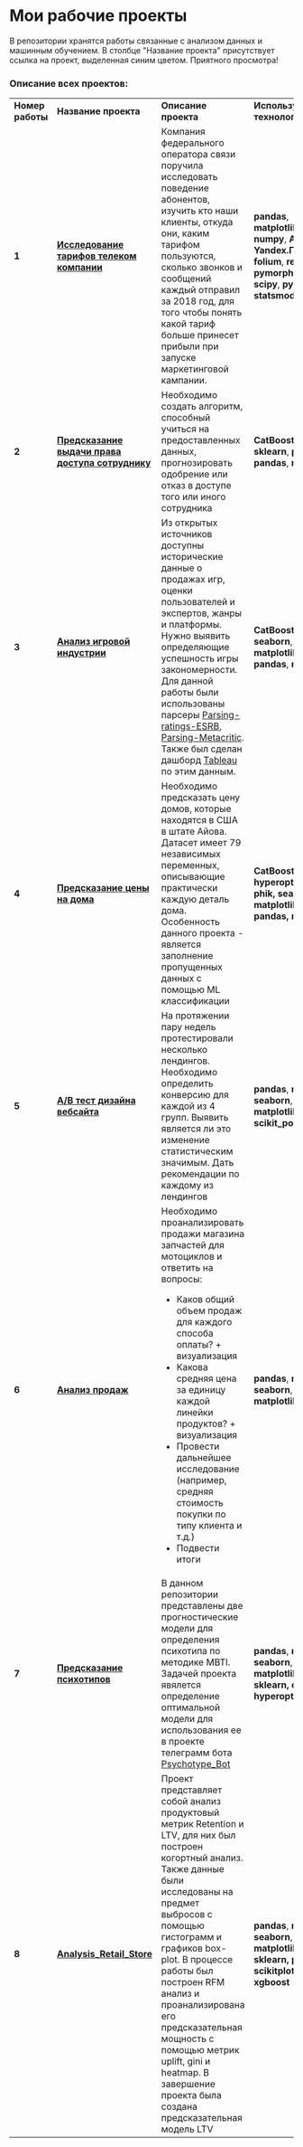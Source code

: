 # Мои рабочие проекты

В репозитории хранятся работы связанные с анализом данных и машинным обучением. В столбце "Название проекта" присутствует ссылка на проект, выделенная синим цветом. Приятного просмотра!


### Описание всех проектов:

<table>
<tr>
<td><b>Номер работы</b></td>
<td><b>Название проекта</b></td>
<td><b>Описание проекта</b></td>
<td><b>Используемые технологии</b></td>
<tr>
<td><b>1</b></td>
<td><a href="https://github.com/Playmen998/Data_Analysis/tree/master/Analysis_Telecom_Tariff" target="_blank"><b>Исследование тарифов телеком компании</b></a></td>
<td>Компания федерального оператора связи поручила исследовать поведение абонентов, изучить кто наши клиенты, откуда они, каким тарифом пользуются, сколько звонков и сообщений каждый отправил за 2018 год, для того чтобы понять какой тариф больше принесет прибыли при запуске маркетинговой кампании. </td>
<td><b>pandas</b>, <b>matplotlib</b>, <b>numpy</b>,
<b>API Yandex.Геокодер</b>, <b>folium</b>, <b>requests</b>, <b>pymorphy2</b>, <b>scipy</b>, <b>pylab</b>, <b>statsmodels</b></td>
<tr>
<td><b>2</b></td>
<td><a href="https://github.com/Playmen998/Data_Analysis/blob/master/Employee_Access_Challenge.ipynb" target="_blank"><b>Предсказание выдачи права доступа сотруднику</b></a></td>
<td>Необходимо создать алгоритм, способный учиться на предоставленных данных,  прогнозировать одобрение или отказ в доступе того или иного сотрудника</td>
<td> <b>CatBoost</b>,
<b>sklearn</b>, <b>phik</b>, <b>pandas</b>, <b>numpy</b></td>
<tr>
<tr>
<td><b>3</b></td>
<td><a href="https://github.com/Playmen998/Data_Analysis/tree/master/Game_Industry_Analysis" target="_blank"><b>Анализ игровой индустрии</b></a></td>
<td> Из открытых источников доступны исторические данные о продажах игр, оценки пользователей и экспертов, жанры и платформы. Нужно выявить определяющие успешность игры закономерности. Для данной работы были использованы парсеры
<a href="https://github.com/Playmen998/Parsing-ratings-ESRB">Parsing-ratings-ESRB</a>,
<a href="https://github.com/Playmen998/Parsing-Metacritic">Parsing-Metacritic</a>.
Также был сделан дашборд 
<a href="https://github.com/Playmen998/Dashboards-Tableau/tree/main/Game_Industry_Analysis">Tableau</a> по этим данным.
</td>
<td> <b>CatBoost</b>,
<b>seaborn</b>, <b>shap</b>, <b>matplotlib</b>, <b>pandas</b>, <b>numpy</b></td>
<tr>

<tr>
<td><b>4</b></td>
<td><a href="https://github.com/Playmen998/Data_Analysis/blob/master/House_Prices.ipynb" target="_blank"><b>Предсказание цены на дома</b></a></td>
<td> Необходимо предсказать цену домов, которые находятся в США в штате Айова. Датасет имеет 79 независимых переменных, описывающие практически каждую деталь дома. Особенность данного проекта - является заполнение пропущенных данных с помощью ML классификации</td>
<td> <b>CatBoost</b>, <b>hyperopt<b>, <b>sklearn</b>, <b>phik</b>, <b>seaborn<b>, <b>matplotlib</b>, <b>pandas</b>, <b>numpy</b></td>
<tr>

<tr>
<td><b>5</b></td>
<td><a href="https://github.com/Playmen998/Data_Analysis/tree/master/A_B_test_design_website" target="_blank"><b>A/B тест дизайна вебсайта</b></a></td>
<td> На протяжении пару недель протестировали несколько лендингов. Необходимо определить конверсию для каждой из 4 групп. Выявить является ли это изменение статистическим значимым. Дать рекомендации по каждому из лендингов </td>
<td> <b>pandas</b>, <b>numpy</b>,
<b>seaborn</b>, <b>matplotlib<b>, <b>scipy<b>, <b>scikit_posthocs<b>
<tr>
<tr>
<td><b>6</b></td>
<td><a href="https://github.com/Playmen998/Data_Analysis/blob/master/Reporting_Sales.ipynb" target="_blank"><b>Анализ продаж</b></a></td>
<td> Необходимо проанализировать продажи магазина запчастей для мотоциклов и ответить на вопросы:
<ul>
  <li>Каков общий объем продаж для каждого способа оплаты? + визуализация</li>
  <li>Какова средняя цена за единицу каждой линейки продуктов? + визуализация</li>
  <li>Провести дальнейшее исследование (например, средняя стоимость покупки по типу клиента и т.д.)</li>
  <li>Подвести итоги</li>
</ul>
</td>
<td> <b>pandas</b>, <b>numpy</b>,
<b>seaborn</b>, <b>matplotlib<b>
<tr>
<tr>
<td><b>7</b></td>
<td><a href="https://github.com/Playmen998/Data_Analysis/tree/master/Psychotype" target="_blank"><b>Предсказание психотипов</b></a></td>
<td> В данном репозитории представлены две прогностические модели для определения психотипа по методике MBTI. Задачей проекта явялется определение оптимальной модели для использования ее в проекте телеграмм бота 
<a href="https://github.com/Playmen998/Psychotype_Bot]Psychotype_Bot">Psychotype_Bot</a>
</td>
<td> <b>pandas</b>, <b>numpy</b>,
<b>seaborn</b>, <b>matplotlib<b>, <b>sklearn</b>, <b>catboost<b>, <b>hyperopt</b>, <b>hvplot<b>
<tr>

<tr>
<td><b>8</b></td>
<td><a href="https://github.com/Playmen998/Analysis_Retail_Store/tree/master" target="_blank"><b>Analysis_Retail_Store</b></a></td>
<td>Проект представляет собой анализ продуктовый метрик Retention и LTV, для них был построен когортный анализ. Также данные были исследованы на предмет выбросов с помощью гистограмм и графиков box-plot. В процессе работы был построен RFM анализ и проанализирована его предсказательная мощность с помощью метрик uplift, gini и heatmap. В завершение проекта была создана предсказательная модель LTV
</td>
<td> <b>pandas</b>, <b>numpy</b>,
<b>seaborn</b>, <b>matplotlib<b>, <b>sklearn</b>, <b>plotly<b>, <b>scikitplot</b>, <b>xgboost<b>
<tr>

</table>
<br/><br/>
